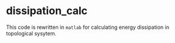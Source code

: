 # dissipation_calc
 This code is rewritten in `matlab` for calculating energy dissipation in topological sysytem.

